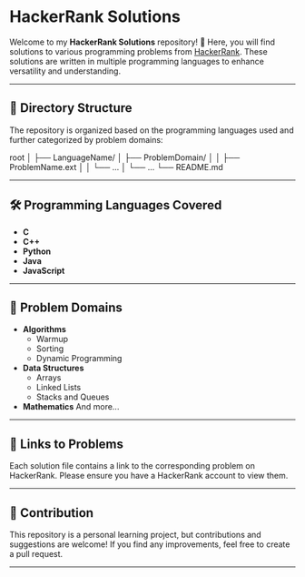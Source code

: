 # HackerRank Solutions

Welcome to my **HackerRank Solutions** repository! 🎉 Here, you will find solutions to various programming problems from [HackerRank](https://www.hackerrank.com). These solutions are written in multiple programming languages to enhance versatility and understanding.

---

## 📂 Directory Structure

The repository is organized based on the programming languages used and further categorized by problem domains:

root │ ├── LanguageName/ │ ├── ProblemDomain/ │ │ ├── ProblemName.ext │ │ └── ... │ └── ... └── README.md

---

## 🛠️ Programming Languages Covered

- **C**
- **C++**
- **Python**
- **Java**
- **JavaScript**

---

## 📜 Problem Domains

- **Algorithms**
  - Warmup
  - Sorting
  - Dynamic Programming
- **Data Structures**
  - Arrays
  - Linked Lists
  - Stacks and Queues
- **Mathematics**
And more...

---

## 🔗 Links to Problems

Each solution file contains a link to the corresponding problem on HackerRank. Please ensure you have a HackerRank account to view them.

---

## 🤝 Contribution

This repository is a personal learning project, but contributions and suggestions are welcome! If you find any improvements, feel free to create a pull request.

---
